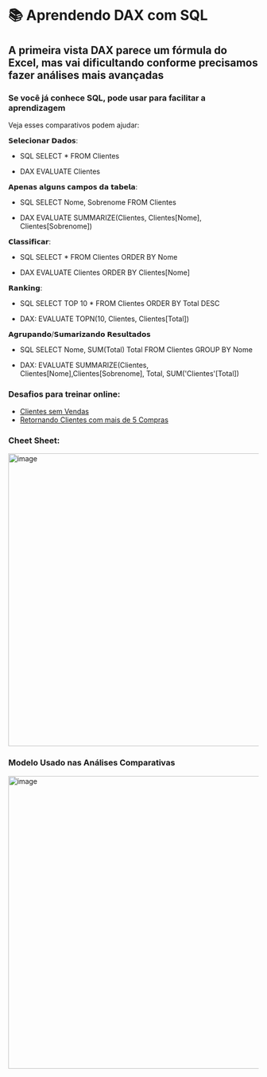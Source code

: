 
# 📚 Aprendendo DAX com SQL

## A primeira vista DAX parece um fórmula do Excel, mas vai dificultando conforme precisamos fazer análises mais avançadas

### Se você já conhece SQL, pode usar para facilitar a aprendizagem

Veja esses comparativos podem ajudar:

𝗦𝗲𝗹𝗲𝗰𝗶𝗼𝗻𝗮𝗿 𝗗𝗮𝗱𝗼𝘀:
- SQL
SELECT * FROM Clientes

- DAX
EVALUATE Clientes

𝗔𝗽𝗲𝗻𝗮𝘀 𝗮𝗹𝗴𝘂𝗻𝘀 𝗰𝗮𝗺𝗽𝗼𝘀 𝗱𝗮 𝘁𝗮𝗯𝗲𝗹𝗮:
- SQL
SELECT Nome, Sobrenome FROM Clientes

- DAX
EVALUATE SUMMARIZE(Clientes, Clientes[Nome], Clientes[Sobrenome])

𝗖𝗹𝗮𝘀𝘀𝗶𝗳𝗶𝗰𝗮𝗿:
- SQL
SELECT * FROM Clientes ORDER BY Nome

- DAX
EVALUATE Clientes ORDER BY Clientes[Nome]

𝗥𝗮𝗻𝗸𝗶𝗻𝗴:
- SQL
SELECT TOP 10 * FROM Clientes ORDER BY Total DESC

- DAX:
EVALUATE TOPN(10, Clientes, Clientes[Total])

𝗔𝗴𝗿𝘂𝗽𝗮𝗻𝗱𝗼/𝗦𝘂𝗺𝗮𝗿𝗶𝘇𝗮𝗻𝗱𝗼 𝗥𝗲𝘀𝘂𝗹𝘁𝗮𝗱𝗼𝘀
- SQL
SELECT Nome, SUM(Total) Total
FROM Clientes GROUP BY Nome

- DAX:
EVALUATE
SUMMARIZE(Clientes,
  Clientes[Nome],Clientes[Sobrenome],
  Total, SUM('Clientes'[Total])

### Desafios para treinar online:
- [Clientes sem Vendas](../sql_vs_dax/clientes_sem_compras.txt) 
- [Retornando Clientes com mais de 5 Compras](../sql_vs_dax/clientes_com_mais_de_5_compras.txt) 


### Cheet Sheet:

<img width="588" alt="image" src="https://github.com/marsolia/powerbi/assets/13143559/13d2a4f1-cad7-4fcd-a76d-5e52bccbcd36">

### Modelo Usado nas Análises Comparativas
<img width="588" alt="image" src="https://github.com/marsolia/powerbi/assets/13143559/64a9f92b-1aa2-4cb7-a681-3ce672bfe1e6">

